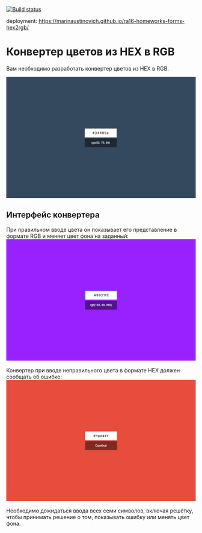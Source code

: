 [![Build status](https://ci.appveyor.com/api/projects/status/yb7e9m2jiokb2d0v/branch/main?svg=true)](https://ci.appveyor.com/project/marinaustinovich/ra16-homeworks-forms-hex2rgb/branch/main)

deployment: https://marinaustinovich.github.io/ra16-homeworks-forms-hex2rgb/

Конвертер цветов из HEX в RGB
===

Вам необходимо разработать конвертер цветов из HEX в RGB.

![Конвертер цветов](./public/preview.png)

## Интерфейс конвертера

При правильном вводе цвета он показывает его представление в формате RGB и меняет цвет фона на заданный:
![Цвет](./public/color.png)

Конвертер при вводе неправильного цвета в формате HEX должен сообщать об ошибке:
![Ошибка](./public/error.png)

Необходимо дожидаться ввода всех семи символов, включая решётку, чтобы принимать решение о том, показывать ошибку или менять цвет фона.